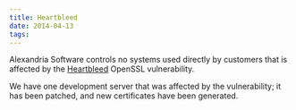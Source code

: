 ```yaml
---
title: Heartbleed
date: 2014-04-13
tags:
---
```

Alexandria Software controls no systems used directly by customers that is affected by the [Heartbleed](http://heartbleed.com) OpenSSL vulnerability.

We have one development server that was affected by the vulnerability; it has been patched, and new certificates have been generated.
